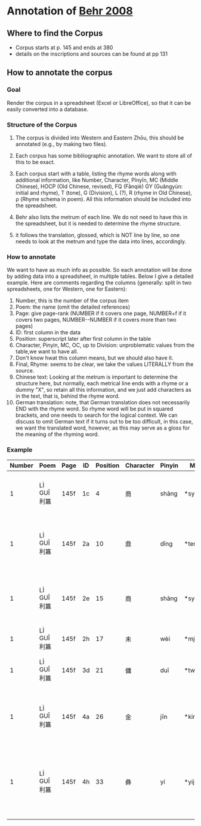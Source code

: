 # Annotation of [Behr 2008](:bib:Behr2008)

## Where to find the Corpus

* Corpus starts at p. 145 and ends at 380
* details on the inscriptions and sources can be found at pp 131

## How to annotate the corpus

### Goal

Render the corpus in a spreadsheet (Excel or LibreOffice), so that it can be easily converted into a database.

### Structure of the Corpus

1. The corpus is divided into Western and Eastern Zhōu, this should be annotated (e.g., by making two files).

2. Each corpus has some bibliiographic annotation. We want to store all of this to be exact.

3. Each corpus start with a table, listing the rhyme words along with additional information, like Number, Character, Pīnyīn, MC (Middle Chinese), HOCP (Old Chinese, revised), FQ (Fǎnqiè) GY (Guǎngyùn: initial and rhyme), T (tone), G (Division), L (?), R (rhyme in Old Chinese), ρ (Rhyme schema in poem). All this information should be included into the spreadsheet.

4. Behr also lists the metrum of each line. We do not need to have this in the spreadsheet, but it is needed to determine the rhyme structure.

5. it follows the translation, glossed, which is NOT line by line, so one needs to look at the metrum and type the data into lines, accordingly. 

### How to annotate

We want to have as much info as possible. So each annotation will be done by adding data into a spreadsheet, in multiple tables. Below I give a detailed example. Here are comments regarding the columns (generally: split in two spreadsheets, one for Western, one for Eastern):

1. Number, this is the number of the corpus item
2. Poem: the name (omit the detailed references)
3. Page: give page-rank (NUMBER if it covers one page, NUMBER+f if it covers two pages, NUMBER--NUMBER if it covers more than two pages)
4. ID: first column in the data
5. Position: superscript later after first column in the table
6. Character, Pinyin, MC, OC, up to Division: unproblematic values from the table,we want to have all.
7. Don't know hwat this column means, but we should also have it.
8. Final, Rhyme: seems to be clear, we take the values LITERALLY from the source.
9. Chinese text: Looking at the metrum is important to determine the structure here, but normally, each metrical line ends with a rhyme or a dummy "X", so retain all this information, and we just add characters as in the text, that is, behind the rhyme word.
10. German translation: note, that German translation does not necessarily END with the rhyme word. So rhyme word will be put in squared brackets, and one needs to search for the logical context. We can discuss to omit German text if it turns out to be too difficult, in this case, we want the translated word, however, as this may serve as a gloss for the meaning of the rhyming word.

### Example

| Number | Poem        | Page | ID  | Position | Character | Pinyin | MC     | OC      | FQ   | GY   | Tone | Division | ?   | Final | Rhyme | Text                        | German                                                                                         |
| ---      | --- | --- | --- | ---      | ---       | ---    | ---    | ---     | ---  | ---  | ---  | ---      | --- | ---   | ---   | ---                         | ---                                                                                            |
| 1      | LÌ GUǏ 利簋 | 145f | 1c  | 4        | 商        | shāng  | *syang | *h(l)aŋ | 式羊 | 書陽 | p    | III      | k   | 陽    | A     | 珷(武王)征商A               | König Wǔ führte eine Strafexpedition gegen Shāng [A].                                          |
| 1      | LÌ GUǏ 利簋 | 145f | 2a  | 10       | 鼎        | dǐng   | *tengX | *tēŋʔ   | 都挺 | 端迥 | s    | IV       | k   | 耕    | a     | 隹(唯)甲子朝歲鼎a           | Es war am Morgen des (Zyklustag) jiǎzǐ (1), als er die suì- dǐng[a]-Opfer durchführte,         |
| 1      | LÌ GUǏ 利簋 | 145f | 2e  | 15       | 商        | shāng  | *syang | *h(l)aŋ | 式羊 | 書陽 | p    | III      | k   | 陽    | A     | 克聞夙又(有)商A             | es zu Gehör bringen konnte, daß er Shāng [A] im Sturm eingenommen hatte.                       |
| 1      | LÌ GUǏ 利簋 | 145f | 2h  | 17       | 未        | wèi    | *mjɨjH | *mujs   | 無沸 | 明未 | q    | III      | h   | 微    | B     | 辛未B                       | Am (Zyklustag) xīnwèi [B]                                                                      |
| 1      | LÌ GUǏ 利簋 | 145f | 3d  | 21       | 傭        | duī    | *twoj  | *tūj    | 都回 | 端灰 | p    |          | h   | 微    | B     | 王才(在)斬傭B               | weilte der König in der Garnison B von ? Lan                                                   |
| 1      | LÌ GUǏ 利簋 | 145f | 4a  | 26       | 金        | jīn    | *kim   | *k(r)əm | 居吟 | 見侵 | p    | III      | k   | 侵    | X     | 易(賜)又(有)事利金X         | und beschenkte den Ge- schäftsträger Lì mit Bronze [X]                                         |
| 1      | LÌ GUǏ 利簋 | 145f | 4h  | 33       | 彝        | yí     | *yij   | *ləj    | 以脂 | 以脂 | p    | III      | k   | 脂    | b     | 用乍(作)倥(檀)公寶嗂(尊)彝b | der sie verwendet, um für Herzog Tán ein wertvolles, ehrwürdiges Gefäß [b] fertigen zu lassen. |
